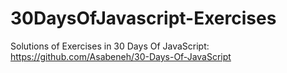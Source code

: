 # 30DaysOfJavascript-Exercises
Solutions of Exercises in 30 Days Of JavaScript:
https://github.com/Asabeneh/30-Days-Of-JavaScript
